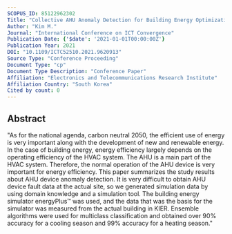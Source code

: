 ```yaml
---
SCOPUS_ID: 85122962302
Title: "Collective AHU Anomaly Detection for Building Energy Optimization"
Author: "Kim M."
Journal: "International Conference on ICT Convergence"
Publication Date: {'$date': '2021-01-01T00:00:00Z'}
Publication Year: 2021
DOI: "10.1109/ICTC52510.2021.9620913"
Source Type: "Conference Proceeding"
Document Type: "cp"
Document Type Description: "Conference Paper"
Affiliation: "Electronics and Telecommunications Research Institute"
Affiliation Country: "South Korea"
Cited by count: 0
---
```


## Abstract
"As for the national agenda, carbon neutral 2050, the efficient use of energy is very important along with the development of new and renewable energy. In the case of building energy, energy efficiency largely depends on the operating efficiency of the HVAC system. The AHU is a main part of the HVAC system. Therefore, the normal operation of the AHU device is very important for energy efficiency. This paper summarizes the study results about AHU device anomaly detection. It is very difficult to obtain AHU device fault data at the actual site, so we generated simulation data by using domain knowledge and a simulation tool. The building energy simulator energyPlus™ was used, and the data that was the basis for the simulator was measured from the actual building in KIER. Ensemble algorithms were used for multiclass classification and obtained over 90% accuracy for a cooling season and 99% accuracy for a heating season."

